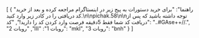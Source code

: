 [
  {
    "راهنما": "برای خرید دستورات به پیج زیر در اینستاگرام مراجعه کرده و بعد از خرید کد دریافتی را در کادر زیر وارد کنید.\n\npichak.58\n\nتوجه داشته باشید که پس از دریافت کد شما فقط 5دقیقه فرصت وارد کردن کد را دارید!",
    "کد": "..#GAse++//.",
    "روبات 1": "ااا",
    "روبات 2": "mkl",
    "روبات 3": "bnh"
  }
]
